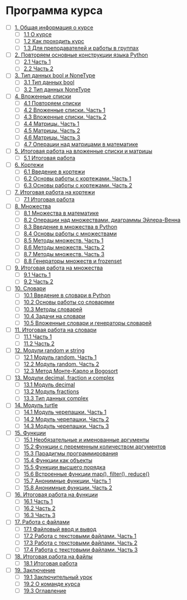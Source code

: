# Программа курса
- [ ] [1. Общая информация о курсе](https://github.com/tskdvraz0r/education/tree/main/stepik/beegeek/python_generation/02_course_for_advanced/module/module_01)
    - [ ] [1.1 О курсе](https://github.com/tskdvraz0r/education/tree/main/stepik/beegeek/python_generation/02_course_for_advanced/module/module_01/lesson_01)
    - [ ] [1.2 Как проходить курс](https://github.com/tskdvraz0r/education/tree/main/stepik/beegeek/python_generation/02_course_for_advanced/module/module_01/lesson_02)
    - [ ] [1.3 Для преподавателей и работы в группах](https://github.com/tskdvraz0r/education/tree/main/stepik/beegeek/python_generation/02_course_for_advanced/module/module_01/lesson_03)

- [ ] [2. Повторяем основные конструкции языка Python](https://github.com/tskdvraz0r/education/tree/main/stepik/beegeek/python_generation/02_course_for_advanced/module/module_02)
    - [ ] [2.1 Часть 1](https://github.com/tskdvraz0r/education/tree/main/stepik/beegeek/python_generation/02_course_for_advanced/module/module_02/lesson_01)
    - [ ] [2.2 Часть 2](https://github.com/tskdvraz0r/education/tree/main/stepik/beegeek/python_generation/02_course_for_advanced/module/module_02/lesson_02)

- [ ] [3. Тип данных bool и NoneType](https://github.com/tskdvraz0r/education/tree/main/stepik/beegeek/python_generation/02_course_for_advanced/module/module_03)
    - [ ] [3.1 Тип данных bool](https://github.com/tskdvraz0r/education/tree/main/stepik/beegeek/python_generation/02_course_for_advanced/module/module_03/lesson_01)
    - [ ] [3.2 Тип данных NoneType](https://github.com/tskdvraz0r/education/tree/main/stepik/beegeek/python_generation/02_course_for_advanced/module/module_03/lesson_02)

- [ ] [4. Вложенные списки](https://github.com/tskdvraz0r/education/tree/main/stepik/beegeek/python_generation/02_course_for_advanced/module/module_04)
    - [ ] [4.1 Повторяем списки](https://github.com/tskdvraz0r/education/tree/main/stepik/beegeek/python_generation/02_course_for_advanced/module/module_04/lesson_01)
    - [ ] [4.2 Вложенные списки. Часть 1](https://github.com/tskdvraz0r/education/tree/main/stepik/beegeek/python_generation/02_course_for_advanced/module/module_04/lesson_02)
    - [ ] [4.3 Вложенные списки. Часть 2](https://github.com/tskdvraz0r/education/tree/main/stepik/beegeek/python_generation/02_course_for_advanced/module/module_04/lesson_03)
    - [ ] [4.4 Матрицы. Часть 1](https://github.com/tskdvraz0r/education/tree/main/stepik/beegeek/python_generation/02_course_for_advanced/module/module_04/lesson_04)
    - [ ] [4.5 Матрицы. Часть 2](https://github.com/tskdvraz0r/education/tree/main/stepik/beegeek/python_generation/02_course_for_advanced/module/module_04/lesson_05)
    - [ ] [4.6 Матрицы. Часть 3](https://github.com/tskdvraz0r/education/tree/main/stepik/beegeek/python_generation/02_course_for_advanced/module/module_04/lesson_06)
    - [ ] [4.7 Операции над матрицами в математике](https://github.com/tskdvraz0r/education/tree/main/stepik/beegeek/python_generation/02_course_for_advanced/module/module_04/lesson_07)

- [ ] [5. Итоговая работа на вложенные списки и матрицы](https://github.com/tskdvraz0r/education/tree/main/stepik/beegeek/python_generation/02_course_for_advanced/module/module_05)
    - [ ] [5.1 Итоговая работа](https://github.com/tskdvraz0r/education/tree/main/stepik/beegeek/python_generation/02_course_for_advanced/module/module_05/lesson_01)

- [ ] [6. Кортежи](https://github.com/tskdvraz0r/education/tree/main/stepik/beegeek/python_generation/02_course_for_advanced/module/module_06)
    - [ ] [6.1 Введение в кортежи](https://github.com/tskdvraz0r/education/tree/main/stepik/beegeek/python_generation/02_course_for_advanced/module/module_06/lesson_01)
    - [ ] [6.2 Основы работы с кортежами. Часть 1](https://github.com/tskdvraz0r/education/tree/main/stepik/beegeek/python_generation/02_course_for_advanced/module/module_06/lesson_02)
    - [ ] [6.3 Основы работы с кортежами. Часть 2](https://github.com/tskdvraz0r/education/tree/main/stepik/beegeek/python_generation/02_course_for_advanced/module/module_06/lesson_03)

- [ ] [7. Итоговая работа на кортежи](https://github.com/tskdvraz0r/education/tree/main/stepik/beegeek/python_generation/02_course_for_advanced/module/module_07)
    - [ ] [7.1 Итоговая работа](https://github.com/tskdvraz0r/education/tree/main/stepik/beegeek/python_generation/02_course_for_advanced/module/module_07/lesson_01)

- [ ] [8. Множества](https://github.com/tskdvraz0r/education/tree/main/stepik/beegeek/python_generation/02_course_for_advanced/module/module_08)
    - [ ] [8.1 Множества в математике](https://github.com/tskdvraz0r/education/tree/main/stepik/beegeek/python_generation/02_course_for_advanced/module/module_08/lesson_01)
    - [ ] [8.2 Операции над множествами, диаграммы Эйлера-Венна](https://github.com/tskdvraz0r/education/tree/main/stepik/beegeek/python_generation/02_course_for_advanced/module/module_08/lesson_02)
    - [ ] [8.3 Введение в множества в Python](https://github.com/tskdvraz0r/education/tree/main/stepik/beegeek/python_generation/02_course_for_advanced/module/module_08/lesson_03)
    - [ ] [8.4 Основы работы с множествами](https://github.com/tskdvraz0r/education/tree/main/stepik/beegeek/python_generation/02_course_for_advanced/module/module_08/lesson_04)
    - [ ] [8.5 Методы множеств. Часть 1](https://github.com/tskdvraz0r/education/tree/main/stepik/beegeek/python_generation/02_course_for_advanced/module/module_08/lesson_05)
    - [ ] [8.6 Методы множеств. Часть 2](https://github.com/tskdvraz0r/education/tree/main/stepik/beegeek/python_generation/02_course_for_advanced/module/module_08/lesson_06)
    - [ ] [8.7 Методы множеств. Часть 3](https://github.com/tskdvraz0r/education/tree/main/stepik/beegeek/python_generation/02_course_for_advanced/module/module_08/lesson_07)
    - [ ] [8.8 Генераторы множеств и frozenset](https://github.com/tskdvraz0r/education/tree/main/stepik/beegeek/python_generation/02_course_for_advanced/module/module_08/lesson_08)

- [ ] [9. Итоговая работа на множества](https://github.com/tskdvraz0r/education/tree/main/stepik/beegeek/python_generation/02_course_for_advanced/module/module_09)
    - [ ] [9.1 Часть 1](https://github.com/tskdvraz0r/education/tree/main/stepik/beegeek/python_generation/02_course_for_advanced/module/module_09/lesson_01)
    - [ ] [9.2 Часть 2](https://github.com/tskdvraz0r/education/tree/main/stepik/beegeek/python_generation/02_course_for_advanced/module/module_09/lesson_02)

- [ ] [10. Словари](https://github.com/tskdvraz0r/education/tree/main/stepik/beegeek/python_generation/02_course_for_advanced/module/module_10)
    - [ ] [10.1 Введение в словари в Python](https://github.com/tskdvraz0r/education/tree/main/stepik/beegeek/python_generation/02_course_for_advanced/module/module_10/lesson_01)
    - [ ] [10.2 Основы работы со словарями](https://github.com/tskdvraz0r/education/tree/main/stepik/beegeek/python_generation/02_course_for_advanced/module/module_10/lesson_02)
    - [ ] [10.3 Методы словарей](https://github.com/tskdvraz0r/education/tree/main/stepik/beegeek/python_generation/02_course_for_advanced/module/module_10/lesson_03)
    - [ ] [10.4 Задачи на словари](https://github.com/tskdvraz0r/education/tree/main/stepik/beegeek/python_generation/02_course_for_advanced/module/module_10/lesson_04)
    - [ ] [10.5 Вложенные словари и генераторы словарей](https://github.com/tskdvraz0r/education/tree/main/stepik/beegeek/python_generation/02_course_for_advanced/module/module_10/lesson_05)

- [ ] [11. Итоговая работа на словари](https://github.com/tskdvraz0r/education/tree/main/stepik/beegeek/python_generation/02_course_for_advanced/module/module_11)
    - [ ] [11.1 Часть 1](https://github.com/tskdvraz0r/education/tree/main/stepik/beegeek/python_generation/02_course_for_advanced/module/module_11/lesson_01)
    - [ ] [11.2 Часть 2](https://github.com/tskdvraz0r/education/tree/main/stepik/beegeek/python_generation/02_course_for_advanced/module/module_11/lesson_02)

- [ ] [12. Модули random и string](https://github.com/tskdvraz0r/education/tree/main/stepik/beegeek/python_generation/02_course_for_advanced/module/module_12)
    - [ ] [12.1 Модуль random. Часть 1](https://github.com/tskdvraz0r/education/tree/main/stepik/beegeek/python_generation/02_course_for_advanced/module/module_12/lesson_01)
    - [ ] [12.2 Модуль random. Часть 2](https://github.com/tskdvraz0r/education/tree/main/stepik/beegeek/python_generation/02_course_for_advanced/module/module_12/lesson_02)
    - [ ] [12.3 Метод Монте-Карло и Bogosort](https://github.com/tskdvraz0r/education/tree/main/stepik/beegeek/python_generation/02_course_for_advanced/module/module_12/lesson_03)

- [ ] [13. Модули decimal, fraction и complex](https://github.com/tskdvraz0r/education/tree/main/stepik/beegeek/python_generation/02_course_for_advanced/module/module_13)
    - [ ] [13.1 Модуль decimal](https://github.com/tskdvraz0r/education/tree/main/stepik/beegeek/python_generation/02_course_for_advanced/module/module_13/lesson_01)
    - [ ] [13.2 Модуль fractions](https://github.com/tskdvraz0r/education/tree/main/stepik/beegeek/python_generation/02_course_for_advanced/module/module_13/lesson_02)
    - [ ] [13.3 Тип данных complex](https://github.com/tskdvraz0r/education/tree/main/stepik/beegeek/python_generation/02_course_for_advanced/module/module_13/lesson_03)

- [ ] [14. Модуль turtle](https://github.com/tskdvraz0r/education/tree/main/stepik/beegeek/python_generation/02_course_for_advanced/module/module_14)
    - [ ] [14.1 Модуль черепашки. Часть 1](https://github.com/tskdvraz0r/education/tree/main/stepik/beegeek/python_generation/02_course_for_advanced/module/module_14/lesson_01)
    - [ ] [14.2 Модуль черепашки. Часть 2](https://github.com/tskdvraz0r/education/tree/main/stepik/beegeek/python_generation/02_course_for_advanced/module/module_14/lesson_02)
    - [ ] [14.3 Модуль черепашки. Часть 3](https://github.com/tskdvraz0r/education/tree/main/stepik/beegeek/python_generation/02_course_for_advanced/module/module_14/lesson_03)

- [ ] [15. Функции](https://github.com/tskdvraz0r/education/tree/main/stepik/beegeek/python_generation/02_course_for_advanced/module/module_15)
    - [ ] [15.1 Необязательные и именованные аргументы](https://github.com/tskdvraz0r/education/tree/main/stepik/beegeek/python_generation/02_course_for_advanced/module/module_15/lesson_01)
    - [ ] [15.2 Функции с переменным количеством аргументов](https://github.com/tskdvraz0r/education/tree/main/stepik/beegeek/python_generation/02_course_for_advanced/module/module_15/lesson_02)
    - [ ] [15.3 Парадигмы программирования](https://github.com/tskdvraz0r/education/tree/main/stepik/beegeek/python_generation/02_course_for_advanced/module/module_15/lesson_03)
    - [ ] [15.4 Функции как объекты](https://github.com/tskdvraz0r/education/tree/main/stepik/beegeek/python_generation/02_course_for_advanced/module/module_15/lesson_04)
    - [ ] [15.5 Функции высшего порядка](https://github.com/tskdvraz0r/education/tree/main/stepik/beegeek/python_generation/02_course_for_advanced/module/module_15/lesson_05)
    - [ ] [15.6 Встроенные функции map(), filter(), reduce()](https://github.com/tskdvraz0r/education/tree/main/stepik/beegeek/python_generation/02_course_for_advanced/module/module_15/lesson_06)
    - [ ] [15.7 Анонимные функции. Часть 1](https://github.com/tskdvraz0r/education/tree/main/stepik/beegeek/python_generation/02_course_for_advanced/module/module_15/lesson_07)
    - [ ] [15.8 Анонимные функции. Часть 2](https://github.com/tskdvraz0r/education/tree/main/stepik/beegeek/python_generation/02_course_for_advanced/module/module_15/lesson_08)

- [ ] [16. Итоговая работа на функции](https://github.com/tskdvraz0r/education/tree/main/stepik/beegeek/python_generation/02_course_for_advanced/module/module_16)
    - [ ] [16.1 Часть 1](https://github.com/tskdvraz0r/education/tree/main/stepik/beegeek/python_generation/02_course_for_advanced/module/module_16/lesson_01)
    - [ ] [16.2 Часть 2](https://github.com/tskdvraz0r/education/tree/main/stepik/beegeek/python_generation/02_course_for_advanced/module/module_16/lesson_02)
    - [ ] [16.3 Часть 3](https://github.com/tskdvraz0r/education/tree/main/stepik/beegeek/python_generation/02_course_for_advanced/module/module_16/lesson_03)

- [ ] [17. Работа с файлами](https://github.com/tskdvraz0r/education/tree/main/stepik/beegeek/python_generation/02_course_for_advanced/module/module_17)
    - [ ] [17.1 Файловый ввод и вывод](https://github.com/tskdvraz0r/education/tree/main/stepik/beegeek/python_generation/02_course_for_advanced/module/module_17/lesson_01)
    - [ ] [17.2 Работа с текстовыми файлами. Часть 1](https://github.com/tskdvraz0r/education/tree/main/stepik/beegeek/python_generation/02_course_for_advanced/module/module_17/lesson_02)
    - [ ] [17.3 Работа с текстовыми файлами. Часть 2](https://github.com/tskdvraz0r/education/tree/main/stepik/beegeek/python_generation/02_course_for_advanced/module/module_17/lesson_03)
    - [ ] [17.4 Работа с текстовыми файлами. Часть 3](https://github.com/tskdvraz0r/education/tree/main/stepik/beegeek/python_generation/02_course_for_advanced/module/module_17/lesson_04)

- [ ] [18. Итоговая работа на файлы](https://github.com/tskdvraz0r/education/tree/main/stepik/beegeek/python_generation/02_course_for_advanced/module/module_18)
    - [ ] [18.1 Итоговая работа](https://github.com/tskdvraz0r/education/tree/main/stepik/beegeek/python_generation/02_course_for_advanced/module/module_18/lesson_01)

- [ ] [19. Заключение](https://github.com/tskdvraz0r/education/tree/main/stepik/beegeek/python_generation/02_course_for_advanced/module/module_19)
    - [ ] [19.1 Заключительный урок](https://github.com/tskdvraz0r/education/tree/main/stepik/beegeek/python_generation/02_course_for_advanced/module/module_19/lesson_01)
    - [ ] [19.2 О команде курса](https://github.com/tskdvraz0r/education/tree/main/stepik/beegeek/python_generation/02_course_for_advanced/module/module_19/lesson_02)
    - [ ] [19.3 Оглавление](https://github.com/tskdvraz0r/education/tree/main/stepik/beegeek/python_generation/02_course_for_advanced/module/module_19/lesson_03)